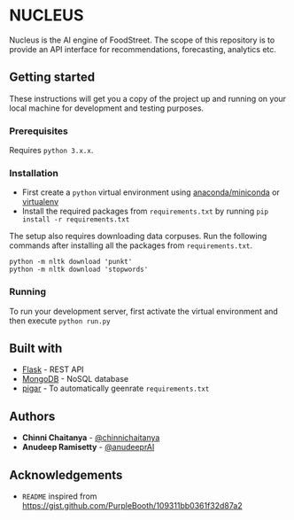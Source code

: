 # NUCLEUS
Nucleus is the AI engine of FoodStreet. The scope of this repository is to provide an API interface for recommendations, forecasting, analytics etc.

## Getting started
These instructions will get you a copy of the project up and running on your local machine for development and testing purposes.

### Prerequisites
Requires `python 3.x.x`.

### Installation
 - First create a `python` virtual environment using [anaconda/miniconda](https://conda.io/docs/user-guide/tasks/manage-environments.html) or [virtualenv](https://virtualenv.pypa.io/en/latest/)
 - Install the required packages from `requirements.txt` by running `pip install -r requirements.txt`

The setup also requires downloading data corpuses. Run the following commands after installing all the packages from `requirements.txt`.

    python -m nltk download 'punkt'
    python -m nltk download 'stopwords'

### Running
To run your development server, first activate the virtual environment and then execute `python run.py`

## Built with
 - [Flask](http://flask.pocoo.org/) - REST API
 - [MongoDB](https://www.mongodb.com/) - NoSQL database
 - [pigar](https://github.com/damnever/pigar) - To automatically geenrate `requirements.txt`

## Authors
 - **Chinni Chaitanya** - [@chinnichaitanya](https://bitbucket.org/chinnichaitanya/)
 - **Anudeep Ramisetty** - [@anudeeprAI](https://bitbucket.org/anudeeprAI)

## Acknowledgements
 - `README` inspired from https://gist.github.com/PurpleBooth/109311bb0361f32d87a2
